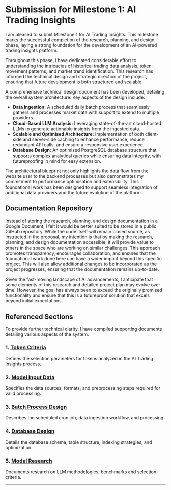 # Submission for Milestone 1: AI Trading Insights

I am pleased to submit Milestone 1 for AI Trading Insights. This milestone marks the successful completion of the research, planning, and design phase, laying a strong foundation for the development of an AI-powered trading insights platform.

Throughout this phase, I have dedicated considerable effort to understanding the intricacies of historical trading data analysis, token movement patterns, and market trend identification. This research has informed the technical design and strategic direction of the project, ensuring that future development is both structured and scalable.

A comprehensive technical design document has been developed, detailing the overall system architecture. Key aspects of the design include:

- **Data Ingestion:** A scheduled daily batch process that seamlessly gathers and processes market data with support to extend to multiple providers.
- **Cloud-Based LLM Analysis:** Leveraging state-of-the-art cloud-hosted LLMs to generate actionable insights from the ingested data.
- **Scalable and Optimised Architecture:** Implementation of both client-side and server-side caching to enhance performance, reduce redundant API calls, and ensure a responsive user experience.
- **Database Design:** An optimised PostgreSQL database structure that supports complex analytical queries while ensuring data integrity, with futureproofing in mind for easy extension.

The architectural blueprint not only highlights the data flow from the website user to the backend processes but also demonstrates my commitment to performance optimisation and extensibility. This foundational work has been designed to support seamless integration of additional data providers and the future evolution of the platform.

## Documentation Repository

Instead of storing the research, planning, and design documentation in a Google Document, I felt it would be better suited to be stored in a public GitHub repository. While the code itself will remain closed source, as instructed in the proposal, my intention is that by making the research, planning, and design documentation accessible, it will provide value to others in the space who are working on similar challenges. This approach promotes transparency, encourages collaboration, and ensures that the foundational work done here can have a wider impact beyond this specific project. This will also allow additional changes to be incorporated as the project progresses, ensuring that the documentation remains up-to-date.

Given the fast-moving landscape of AI advancements, I anticipate that some elements of this research and detailed project plan may evolve over time. However, the goal has always been to exceed the originally promised functionality and ensure that this is a futureproof solution that excels beyond initial expectations.

## Referenced Sections

To provide further technical clarity, I have compiled supporting documents detailing various aspects of the system.

### 1. [Token Criteria](../../docs/token-criteria.md)

Defines the selection parameters for tokens analyzed in the AI Trading Insights process.

### 2. [Model Input Data](../../docs/model-input-data.md)

Specifies the data sources, formats, and preprocessing steps required for valid processing.

### 3. [Batch Process Design](../../docs/batch-process-design.md)

Describes the scheduled cron job, data ingestion workflow, and processing.

### 4. [Database Design](../../docs/database-design.md)

Details the database schema, table structure, indexing strategies, and optimization.

### 5. [Model Research](../../docs/model-research.md)

Documents research on LLM methodologies, benchmarks and selection criteria.

---
